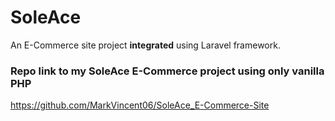 # SoleAce

An E-Commerce site project **integrated** using Laravel framework.

### Repo link to my SoleAce E-Commerce project using only vanilla PHP

https://github.com/MarkVincent06/SoleAce_E-Commerce-Site
